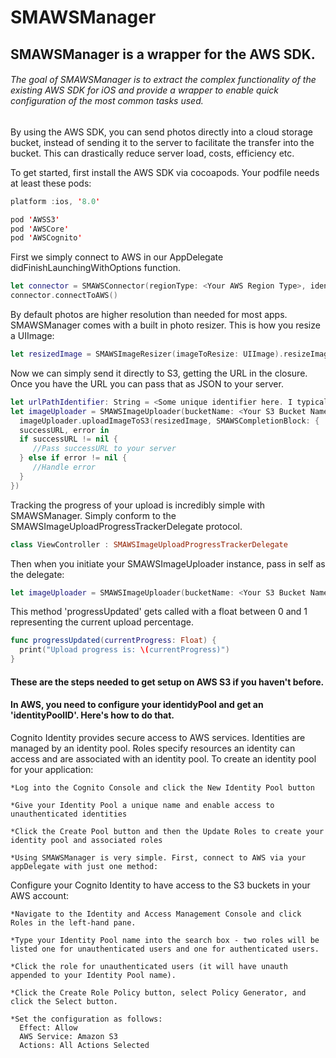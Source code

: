 # SMAWSManager

## SMAWSManager is a wrapper for the AWS SDK.

###### The goal of SMAWSManager is to extract the complex functionality of the existing AWS SDK for iOS and provide a wrapper to enable quick configuration of the most common tasks used.

By using the AWS SDK, you can send photos directly into a cloud storage bucket, instead of sending it to the server to facilitate the transfer into the bucket. This can drastically reduce server load, costs, efficiency etc.

To get started, first install the AWS SDK via cocoapods. Your podfile needs at least these pods:
```swift
platform :ios, '8.0'

pod 'AWSS3'
pod 'AWSCore'
pod 'AWSCognito'
```



First we simply connect to AWS in our AppDelegate didFinishLaunchingWithOptions function.

```swift
let connector = SMAWSConnector(regionType: <Your AWS Region Type>, identityPoolID: "<your identity pool>")
connector.connectToAWS()
```


By default photos are higher resolution than needed for most apps. SMAWSManager comes with a built in photo resizer. This is how you resize a UIImage:
```swift
let resizedImage = SMAWSImageResizer(imageToResize: UIImage).resizeImage()
```


Now we can simply send it directly to S3, getting the URL in the closure. Once you have the URL you can pass that as JSON to your server.

```swift
let urlPathIdentifier: String = <Some unique identifier here. I typically use userId + timestamp>
let imageUploader = SMAWSImageUploader(bucketName: <Your S3 Bucket Name>, urlPathIdentifier: urlPathIdentifier, uploadProgressTracker: nil)
  imageUploader.uploadImageToS3(resizedImage, SMAWSCompletionBlock: {
  successURL, error in
  if successURL != nil {
     //Pass successURL to your server           
  } else if error != nil {
     //Handle error           
  }
})
```

Tracking the progress of your upload is incredibly simple with SMAWSManager. Simply conform to the SMAWSImageUploadProgressTrackerDelegate protocol.
```swift
class ViewController : SMAWSImageUploadProgressTrackerDelegate
```

Then when you initiate your SMAWSImageUploader instance, pass in self as the delegate:
```swift
let imageUploader = SMAWSImageUploader(bucketName: <Your S3 Bucket Name>, urlPathIdentifier: urlPathIdentifier, uploadProgressTracker: self)
```

This method 'progressUpdated' gets called with a float between 0 and 1 representing the current upload percentage.
```swift
func progressUpdated(currentProgress: Float) {
  print("Upload progress is: \(currentProgress)")
}
```

#### These are the steps needed to get setup on AWS S3 if you haven't before.
#### In AWS, you need to configure your identidyPool and get an 'identityPoolID'. Here's how to do that.

Cognito Identity provides secure access to AWS services. Identities are managed by an identity pool. Roles specify resources an identity can access and are associated with an identity pool. To create an identity pool for your application:

    *Log into the Cognito Console and click the New Identity Pool button

    *Give your Identity Pool a unique name and enable access to unauthenticated identities

    *Click the Create Pool button and then the Update Roles to create your identity pool and associated roles

    *Using SMAWSManager is very simple. First, connect to AWS via your appDelegate with just one method:

Configure your Cognito Identity to have access to the S3 buckets in your AWS account:

    *Navigate to the Identity and Access Management Console and click Roles in the left-hand pane.

    *Type your Identity Pool name into the search box - two roles will be listed one for unauthenticated users and one for authenticated users.

    *Click the role for unauthenticated users (it will have unauth appended to your Identity Pool name).

    *Click the Create Role Policy button, select Policy Generator, and click the Select button.

    *Set the configuration as follows:  
      Effect: Allow
      AWS Service: Amazon S3
      Actions: All Actions Selected

